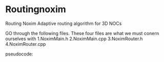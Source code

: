 # Routingnoxim
Routing Noxim
Adaptive routing algorithm for 3D NOCs


GO through the following files. These four files are what we must conern ourselves with 
1.NoximMain.h
2.NoximMain.cpp
3.NoximRouter.h
4.NoximRouter.cpp


pseudocode:


